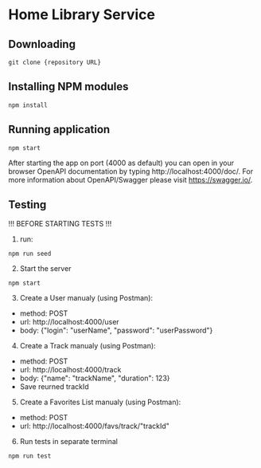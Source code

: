 # Home Library Service

## Downloading

```
git clone {repository URL}
```

## Installing NPM modules

```
npm install
```

## Running application

```
npm start
```

After starting the app on port (4000 as default) you can open
in your browser OpenAPI documentation by typing http://localhost:4000/doc/.
For more information about OpenAPI/Swagger please visit https://swagger.io/.

## Testing

!!! BEFORE STARTING TESTS !!!

1. run:

```
npm run seed
```

2. Start the server

```
npm start
```

3. Create a User manualy (using Postman):

- method: POST
- url: http://localhost:4000/user
- body: {"login": "userName", "password": "userPassword"}

4. Create a Track manualy (using Postman):

- method: POST
- url: http://localhost:4000/track
- body: {"name": "trackName", "duration": 123}
- Save reurned trackId

5. Create a Favorites List manualy (using Postman):

- method: POST
- url: http://localhost:4000/favs/track/"trackId"

6. Run tests in separate terminal

```
npm run test
```
